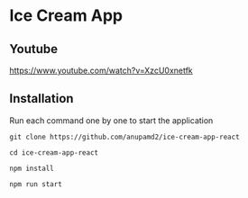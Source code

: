 # Ice Cream App

## Youtube

https://www.youtube.com/watch?v=XzcU0xnetfk

## Installation

Run each command one by one to start the application

`git clone https://github.com/anupamd2/ice-cream-app-react`

`cd ice-cream-app-react`

`npm install`

`npm run start`
